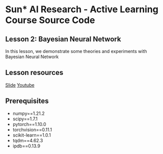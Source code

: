# Sun\* AI Research - Active Learning Course Source Code

## Lesson 2: Bayesian Neural Network

In this lesson, we demonstrate some theories and experiments with Bayesian Neural Network

## Lesson resources

[Slide]() [Youtube]()

## Prerequisites

- numpy==1.21.2
- scipy==1.7.1
- pytorch==1.10.0
- torchvision==0.11.1
- scikit-learn==1.0.1
- tqdm==4.62.3
- ipdb==0.13.9
